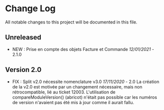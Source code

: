 # Change Log
All notable changes to this project will be documented in this file.

## Unreleased

- NEW : Prise en compte des objets Facture et Commande *12/01/2021* - 2.1.0

## Version 2.0

- FIX : Split v2.0 nécessite nomenclature v3.0 *17/11/2020* - 2.0
    La création de la v2.0 est motivée par un changement nécessaire, mais non rétrocompatible, lié au ticket 12003.
    L'utilisation de compareModuleVersion() (abricot) n'était pas possible car les numéros de version n'avaient pas été mis à jour comme il aurait fallu.

